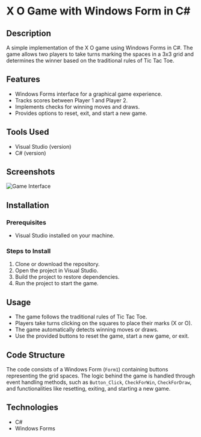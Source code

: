 # X O Game with Windows Form in C#

## Description

A simple implementation of the X O game using Windows Forms in C#. The game allows two players to take turns marking the spaces in a 3x3 grid and determines the winner based on the traditional rules of Tic Tac Toe.

## Features

- Windows Forms interface for a graphical game experience.
- Tracks scores between Player 1 and Player 2.
- Implements checks for winning moves and draws.
- Provides options to reset, exit, and start a new game.

## Tools Used

- Visual Studio (version)
- C# (version)

## Screenshots

![Game Interface](https://github.com/FatmaSorour8/XO-Game-Using-CSharp-Windows-Forms/assets/129652721/092d8592-7727-42d7-bc5c-beefb804a71f)

## Installation

### Prerequisites

- Visual Studio installed on your machine.

### Steps to Install

1. Clone or download the repository.
2. Open the project in Visual Studio.
3. Build the project to restore dependencies.
4. Run the project to start the game.

## Usage

- The game follows the traditional rules of Tic Tac Toe.
- Players take turns clicking on the squares to place their marks (X or O).
- The game automatically detects winning moves or draws.
- Use the provided buttons to reset the game, start a new game, or exit.

## Code Structure

The code consists of a Windows Form (`Form1`) containing buttons representing the grid spaces. The logic behind the game is handled through event handling methods, such as `Button_Click`, `CheckForWin`, `CheckForDraw`, and functionalities like resetting, exiting, and starting a new game.

## Technologies

- C#
- Windows Forms
